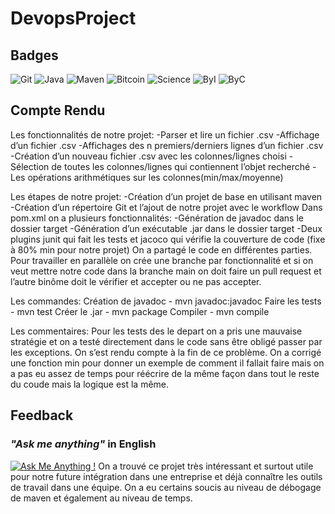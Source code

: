 # DevopsProject

## Badges

![Git](https://img.shields.io/badge/GitHub-100000?style=for-the-badge&logo=github&logoColor=white)
![Java](https://img.shields.io/badge/Java-ED8B00?style=for-the-badge&logo=java&logoColor=white)
![Maven](https://badgen.net/badge/made%20with/maven/purple)
![Bitcoin](https://img.shields.io/badge/Bitcoin-000000?style=for-the-badge&logo=bitcoin&logoColor=white)
![Science](	http://ForTheBadge.com/images/badges/built-with-science.svg)
![ByI](https://badgen.net/badge/made%20by/Ivan/cyan)
![ByC](https://badgen.net/badge/made%20by/Corentin/cyan)





## Compte Rendu

Les fonctionnalités de notre projet:
-Parser et lire un fichier .csv
-Affichage d’un fichier .csv
-Affichages des n premiers/derniers lignes d’un fichier .csv
-Création d’un nouveau fichier .csv avec les colonnes/lignes choisi
-Sélection de toutes les colonnes/lignes qui contiennent l’objet recherché
-Les opérations arithmétiques sur les colonnes(min/max/moyenne)

Les étapes de notre projet:
-Création d’un projet de base en utilisant maven
-Création d’un répertoire Git et l’ajout de notre projet avec le workflow
Dans pom.xml on a plusieurs fonctionnalités:
 -Génération de javadoc dans le dossier target
 -Génération d’un exécutable .jar dans le dossier target
 -Deux plugins junit qui fait les tests et jacoco qui vérifie la couverture de code (fixe à 80% min pour notre projet)
On a partagé le code en différentes parties. Pour travailler en parallèle on crée une branche par fonctionnalité et si on veut mettre notre code dans la branche main on doit faire un pull request et l’autre binôme doit le vérifier et accepter ou ne pas accepter.

Les commandes:
Création de javadoc - mvn javadoc:javadoc
Faire les tests - mvn test
Créer le .jar - mvn package
Compiler - mvn compile

Les commentaires:
	Pour les tests des le depart on a pris une mauvaise stratégie et on a testé directement dans le code sans être obligé passer par les exceptions. On s’est rendu compte à la fin de ce problème. On a corrigé une fonction min pour donner un exemple de comment il fallait faire mais on a pas eu assez de temps pour réécrire de la même façon dans tout le reste du coude mais la logique est la même.




## Feedback
### *"Ask me anything"* in English
[![Ask Me Anything !](https://img.shields.io/badge/Ask%20me-anything-1abc9c.svg)](https://GitHub.com/Naereen/ama)
On a trouvé ce projet très intéressant et surtout utile pour notre future intégration dans une entreprise et déjà connaître les outils de travail dans une équipe.
On a eu certains soucis au niveau de débogage de maven et également au niveau de temps.

